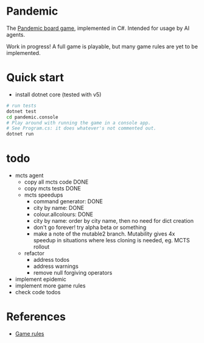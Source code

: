 # Pandemic

The [Pandemic board game](https://en.wikipedia.org/wiki/Pandemic_%28board_game%29),
implemented in C#. Intended for usage by AI agents.

Work in progress! A full game is playable, but many game rules are yet to be
implemented.

# Quick start
- install dotnet core (tested with v5)

```sh
# run tests
dotnet test
cd pandemic.console
# Play around with running the game in a console app.
# See Program.cs: it does whatever's not commented out.
dotnet run
```

# todo
- mcts agent
    - copy all mcts code DONE
    - copy mcts tests DONE
    - mcts speedups
        - command generator: DONE
        - city by name: DONE
        - colour.allcolours: DONE
        - city by name: order by city name, then no need for dict creation
        - don't go forever! try alpha beta or something
        - make a note of the mutable2 branch. Mutability gives 4x speedup
          in situations where less cloning is needed, eg. MCTS rollout
    - refactor
        - address todos
        - address warnings
        - remove null forgiving operators
- implement epidemic
- implement more game rules
- check code todos

# References
- [Game rules](https://www.ultraboardgames.com/pandemic/game-rules.php)
